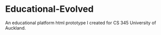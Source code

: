 # Educational-Evolved
An educational platform html prototype I created for CS 345 University of Auckland.
